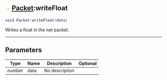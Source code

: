 ## ![shared](../../.gitbook/assets/shared.png) [Packet](https://iaswiki.rawr.dev/readme/packet):writeFloat

```lua
void Packet:writeFloat(data)
```

Writes a float in the net packet.

------
## Parameters

| Type   | Name | Description | Optional |
| ------ | ---- | ----------- | -------: |
| number | data | No description |  |

